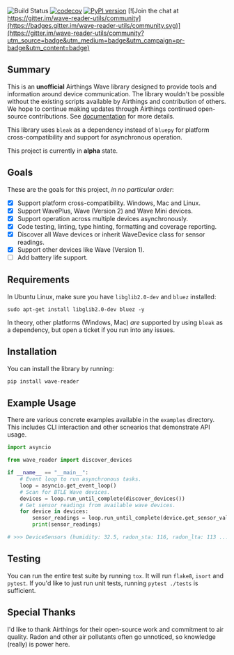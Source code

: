 ![Build Status](https://github.com/ztroop/wave-reader/workflows/Build%20Status/badge.svg)
[![codecov](https://codecov.io/gh/ztroop/wave-reader-utils/branch/master/graph/badge.svg?token=NG9H8YO1ID)](https://codecov.io/gh/ztroop/wave-reader-utils)
[![PyPI version](https://badge.fury.io/py/wave-reader.svg)](https://badge.fury.io/py/wave-reader)
[![Join the chat at https://gitter.im/wave-reader-utils/community](https://badges.gitter.im/wave-reader-utils/community.svg)](https://gitter.im/wave-reader-utils/community?utm_source=badge&utm_medium=badge&utm_campaign=pr-badge&utm_content=badge)

## Summary

This is an **unofficial** Airthings Wave library designed to provide tools and information
around device communication. The library wouldn't be possible without the existing scripts
available by Airthings and contribution of others. We hope to continue making updates through
Airthings continued open-source contributions. See [documentation](https://ztroop.github.io/wave-reader-utils/) for more details.

This library uses `bleak` as a dependency instead of `bluepy` for platform cross-compatibility
and support for asynchronous operation.

This project is currently in **alpha** state.

## Goals

These are the goals for this project, _in no particular order_:

- [x] Support platform cross-compatibility. Windows, Mac and Linux.
- [x] Support WavePlus, Wave (Version 2) and Wave Mini devices.
- [x] Support operation across multiple devices asynchronously.
- [x] Code testing, linting, type hinting, formatting and coverage reporting.
- [x] Discover all Wave devices or inherit WaveDevice class for sensor readings.
- [x] Support other devices like Wave (Version 1).
- [ ] Add battery life support.

## Requirements

In Ubuntu Linux, make sure you have `libglib2.0-dev` and `bluez` installed:

```
sudo apt-get install libglib2.0-dev bluez -y
```

In theory, other platforms (Windows, Mac) _are_ supported by using `bleak` as a dependency, but open a ticket if you run into any issues.

## Installation

You can install the library by running:

```sh
pip install wave-reader
```

## Example Usage

There are various concrete examples available in the `examples` directory. This includes
CLI interaction and other scnearios that demonstrate API usage.

```python
import asyncio

from wave_reader import discover_devices

if __name__ == "__main__":
    # Event loop to run asynchronous tasks.
    loop = asyncio.get_event_loop()
    # Scan for BTLE Wave devices.
    devices = loop.run_until_complete(discover_devices())
    # Get sensor readings from available wave devices.
    for device in devices:
        sensor_readings = loop.run_until_complete(device.get_sensor_values())
        print(sensor_readings)

# >>> DeviceSensors (humidity: 32.5, radon_sta: 116, radon_lta: 113 ...
```

## Testing

You can run the entire test suite by running `tox`. It will run `flake8`, `isort` and `pytest`.
If you'd like to just run unit tests, running `pytest ./tests` is sufficient.

## Special Thanks

I'd like to thank Airthings for their open-source work and commitment to air quality.
Radon and other air pollutants often go unnoticed, so knowledge (really) is power here.
